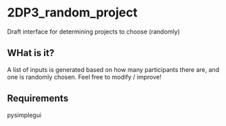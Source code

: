 # 2DP3_random_project
Draft interface for determining projects to choose (randomly)

## WHat is it?
A list of inputs is generated based on how many participants there are, and one is randomly chosen.
Feel free to modify / improve!

## Requirements
pysimplegui

